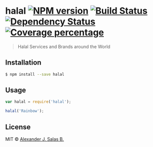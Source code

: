 # halal [![NPM version][npm-image]][npm-url] [![Build Status][travis-image]][travis-url] [![Dependency Status][daviddm-image]][daviddm-url] [![Coverage percentage][coveralls-image]][coveralls-url]
> Halal Services and Brands around the World

## Installation

```sh
$ npm install --save halal
```

## Usage

```js
var halal = require('halal');

halal('Rainbow');
```
## License

MIT © [Alexander J. Salas B.](http://ajsb85.com)


[npm-image]: https://badge.fury.io/js/halal.svg
[npm-url]: https://npmjs.org/package/halal
[travis-image]: https://travis-ci.org/ajsb85/halal.svg?branch=master
[travis-url]: https://travis-ci.org/ajsb85/halal
[daviddm-image]: https://david-dm.org/ajsb85/halal.svg?theme=shields.io
[daviddm-url]: https://david-dm.org/ajsb85/halal
[coveralls-image]: https://coveralls.io/repos/ajsb85/halal/badge.svg
[coveralls-url]: https://coveralls.io/r/ajsb85/halal
